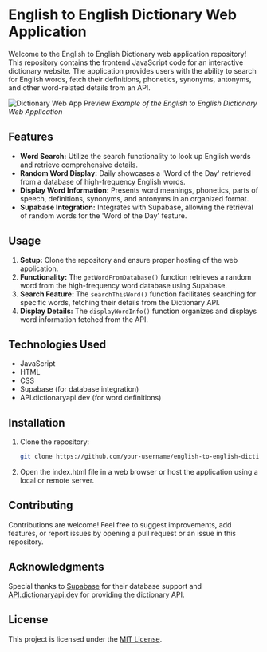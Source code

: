 # English to English Dictionary Web Application

Welcome to the English to English Dictionary web application repository! This repository contains the frontend JavaScript code for an interactive dictionary website. The application provides users with the ability to search for English words, fetch their definitions, phonetics, synonyms, antonyms, and other word-related details from an API.

![Dictionary Web App Preview](https://i.postimg.cc/tTnhrKTj/Lexi-Verse-Your-Ultimate-English-to-English-Dictionary.png)
*Example of the English to English Dictionary Web Application*

## Features

- **Word Search:** Utilize the search functionality to look up English words and retrieve comprehensive details.
- **Random Word Display:** Daily showcases a 'Word of the Day' retrieved from a database of high-frequency English words.
- **Display Word Information:** Presents word meanings, phonetics, parts of speech, definitions, synonyms, and antonyms in an organized format.
- **Supabase Integration:** Integrates with Supabase, allowing the retrieval of random words for the 'Word of the Day' feature.

## Usage

1. **Setup:** Clone the repository and ensure proper hosting of the web application.
2. **Functionality:** The `getWordFromDatabase()` function retrieves a random word from the high-frequency word database using Supabase.
3. **Search Feature:** The `searchThisWord()` function facilitates searching for specific words, fetching their details from the Dictionary API.
4. **Display Details:** The `displayWordInfo()` function organizes and displays word information fetched from the API.

## Technologies Used

- JavaScript
- HTML
- CSS
- Supabase (for database integration)
- API.dictionaryapi.dev (for word definitions)

## Installation

1. Clone the repository:
    ```sh
    git clone https://github.com/your-username/english-to-english-dictionary.git
    ```
2. Open the index.html file in a web browser or host the application using a local or remote server.

## Contributing

Contributions are welcome! Feel free to suggest improvements, add features, or report issues by opening a pull request or an issue in this repository.

## Acknowledgments

Special thanks to [Supabase](https://supabase.io/) for their database support and [API.dictionaryapi.dev](https://api.dictionaryapi.dev/) for providing the dictionary API.

## License

This project is licensed under the [MIT License](LICENSE).
